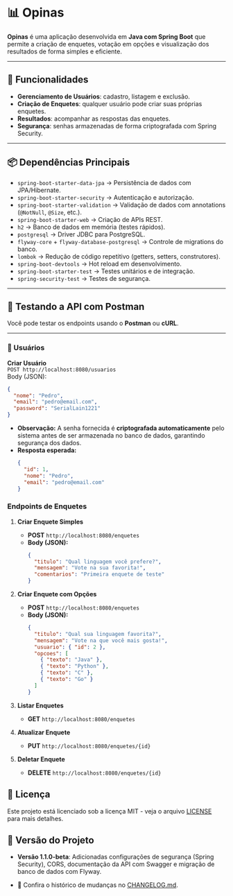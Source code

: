 # 📊 Opinas

**Opinas** é uma aplicação desenvolvida em **Java com Spring Boot** que permite a criação de enquetes, votação em opções e visualização dos resultados de forma simples e eficiente.

---

## 🚀 Funcionalidades

- **Gerenciamento de Usuários**: cadastro, listagem e exclusão.  
- **Criação de Enquetes**: qualquer usuário pode criar suas próprias enquetes.    
- **Resultados**: acompanhar as respostas das enquetes.  
- **Segurança**: senhas armazenadas de forma criptografada com Spring Security.  

---

## 📦 Dependências Principais

- `spring-boot-starter-data-jpa` → Persistência de dados com JPA/Hibernate.  
- `spring-boot-starter-security` → Autenticação e autorização.  
- `spring-boot-starter-validation` → Validação de dados com annotations (`@NotNull`, `@Size`, etc.).  
- `spring-boot-starter-web` → Criação de APIs REST.  
- `h2` → Banco de dados em memória (testes rápidos).  
- `postgresql` → Driver JDBC para PostgreSQL.  
- `flyway-core` + `flyway-database-postgresql` → Controle de migrations do banco.  
- `lombok` → Redução de código repetitivo (getters, setters, construtores).  
- `spring-boot-devtools` → Hot reload em desenvolvimento.  
- `spring-boot-starter-test` → Testes unitários e de integração.  
- `spring-security-test` → Testes de segurança.  

---

## 🧪 Testando a API com Postman

Você pode testar os endpoints usando o **Postman** ou **cURL**.

---

### 🔹 Usuários

**Criar Usuário**  
`POST http://localhost:8080/usuarios`  
Body (JSON):  
```json
{
  "nome": "Pedro",
  "email": "pedro@email.com",
  "password": "SerialLain1221"
}

```
   - **Observação:** A senha fornecida é **criptografada automaticamente** pelo sistema antes de ser armazenada no banco de dados, garantindo segurança dos dados.
   - **Resposta esperada:**  
     ```json
     {
       "id": 1,
       "nome": "Pedro",
       "email": "pedro@email.com"
     }
     ```

### Endpoints de Enquetes

1. **Criar Enquete Simples**  
   - **POST** `http://localhost:8080/enquetes`  
   - **Body (JSON):**
     ```json
     {
       "titulo": "Qual linguagem você prefere?",
       "mensagem": "Vote na sua favorita!",
       "comentarios": "Primeira enquete de teste"
     }
     ```

2. **Criar Enquete com Opções**  
   - **POST** `http://localhost:8080/enquetes`  
   - **Body (JSON):**
     ```json
     {
       "titulo": "Qual sua linguagem favorita?",
       "mensagem": "Vote na que você mais gosta!",
       "usuario": { "id": 2 },
       "opcoes": [
         { "texto": "Java" },
         { "texto": "Python" },
         { "texto": "C" },
         { "texto": "Go" }
       ]
     }
     ```

3. **Listar Enquetes**  
   - **GET** `http://localhost:8080/enquetes`

4. **Atualizar Enquete**  
   - **PUT** `http://localhost:8080/enquetes/{id}`

5. **Deletar Enquete**  
   - **DELETE** `http://localhost:8080/enquetes/{id}`
  
## 📜 Licença
Este projeto está licenciado sob a licença MIT - veja o arquivo [LICENSE](LICENSE) para mais detalhes.

## 📝 Versão do Projeto

- **Versão 1.1.0-beta**: Adicionadas configurações de segurança (Spring Security), CORS, documentação da API com Swagger e migração de banco de dados com Flyway.

- 📌 Confira o histórico de mudanças no [CHANGELOG.md](./CHANGELOG.md).


